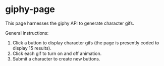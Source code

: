 # giphy-page
This page harnesses the giphy API to generate character gifs.

General instructions:
1) Click a button to display character gifs (the page is presently coded to display 15 results).
2) Click each gif to turn on and off animation.
3) Submit a character to create new buttons.
